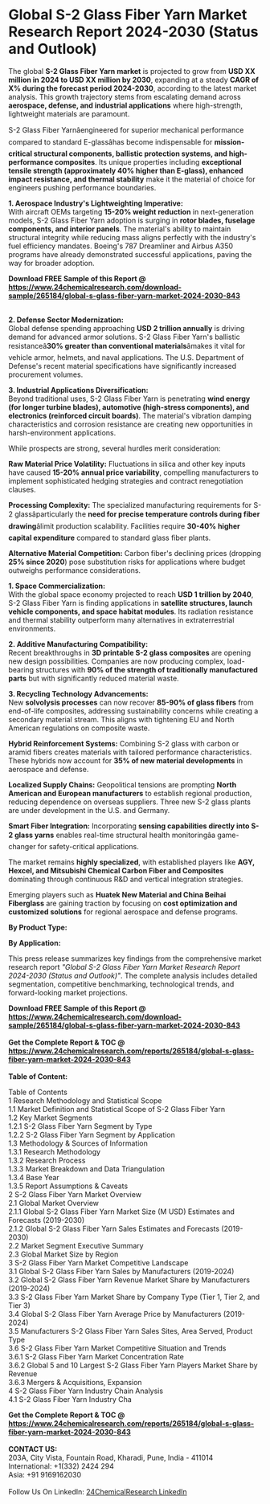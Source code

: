 <h1>Global S-2 Glass Fiber Yarn Market Research Report 2024-2030 (Status and Outlook)</h1><p>The global <strong>S-2 Glass Fiber Yarn market</strong> is projected to grow from <strong>USD XX million in 2024 to USD XX million by 2030</strong>, expanding at a steady <strong>CAGR of X% during the forecast period 2024-2030</strong>, according to the latest market analysis. This growth trajectory stems from escalating demand across <strong>aerospace, defense, and industrial applications</strong> where high-strength, lightweight materials are paramount.</p><p>S-2 Glass Fiber Yarnâengineered for superior mechanical performance compared to standard E-glassâhas become indispensable for <strong>mission-critical structural components, ballistic protection systems, and high-performance composites</strong>. Its unique properties including <strong>exceptional tensile strength (approximately 40% higher than E-glass), enhanced impact resistance, and thermal stability</strong> make it the material of choice for engineers pushing performance boundaries.</p><p><strong>1. Aerospace Industry's Lightweighting Imperative:</strong><br>
With aircraft OEMs targeting <strong>15-20% weight reduction</strong> in next-generation models, S-2 Glass Fiber Yarn adoption is surging in <strong>rotor blades, fuselage components, and interior panels</strong>. The material's ability to maintain structural integrity while reducing mass aligns perfectly with the industry's fuel efficiency mandates. Boeing's 787 Dreamliner and Airbus A350 programs have already demonstrated successful applications, paving the way for broader adoption.</p><div><b>Download FREE Sample of this Report @ 
            <a href="https://www.24chemicalresearch.com/download-sample/265184/global-s-glass-fiber-yarn-market-2024-2030-843">
            https://www.24chemicalresearch.com/download-sample/265184/global-s-glass-fiber-yarn-market-2024-2030-843</a></b></div><br><p><strong>2. Defense Sector Modernization:</strong><br>
Global defense spending approaching <strong>USD 2 trillion annually</strong> is driving demand for advanced armor solutions. S-2 Glass Fiber Yarn's ballistic resistanceâ<strong>30% greater than conventional materials</strong>âmakes it vital for vehicle armor, helmets, and naval applications. The U.S. Department of Defense's recent material specifications have significantly increased procurement volumes.</p><p><strong>3. Industrial Applications Diversification:</strong><br>
Beyond traditional uses, S-2 Glass Fiber Yarn is penetrating <strong>wind energy (for longer turbine blades), automotive (high-stress components), and electronics (reinforced circuit boards)</strong>. The material's vibration damping characteristics and corrosion resistance are creating new opportunities in harsh-environment applications.</p><p>While prospects are strong, several hurdles merit consideration:</p><p><strong>Raw Material Price Volatility:</strong> Fluctuations in silica and other key inputs have caused <strong>15-20% annual price variability</strong>, compelling manufacturers to implement sophisticated hedging strategies and contract renegotiation clauses.</p><p><strong>Processing Complexity:</strong> The specialized manufacturing requirements for S-2 glassâparticularly the <strong>need for precise temperature controls during fiber drawing</strong>âlimit production scalability. Facilities require <strong>30-40% higher capital expenditure</strong> compared to standard glass fiber plants.</p><p><strong>Alternative Material Competition:</strong> Carbon fiber's declining prices (dropping <strong>25% since 2020</strong>) pose substitution risks for applications where budget outweighs performance considerations.</p><p><strong>1. Space Commercialization:</strong><br>
With the global space economy projected to reach <strong>USD 1 trillion by 2040</strong>, S-2 Glass Fiber Yarn is finding applications in <strong>satellite structures, launch vehicle components, and space habitat modules</strong>. Its radiation resistance and thermal stability outperform many alternatives in extraterrestrial environments.</p><p><strong>2. Additive Manufacturing Compatibility:</strong><br>
Recent breakthroughs in <strong>3D printable S-2 glass composites</strong> are opening new design possibilities. Companies are now producing complex, load-bearing structures with <strong>90% of the strength of traditionally manufactured parts</strong> but with significantly reduced material waste.</p><p><strong>3. Recycling Technology Advancements:</strong><br>
New <strong>solvolysis processes</strong> can now recover <strong>85-90% of glass fibers</strong> from end-of-life composites, addressing sustainability concerns while creating a secondary material stream. This aligns with tightening EU and North American regulations on composite waste.</p><p><strong>Hybrid Reinforcement Systems:</strong> Combining S-2 glass with carbon or aramid fibers creates materials with tailored performance characteristics. These hybrids now account for <strong>35% of new material developments</strong> in aerospace and defense.</p><p><strong>Localized Supply Chains:</strong> Geopolitical tensions are prompting <strong>North American and European manufacturers</strong> to establish regional production, reducing dependence on overseas suppliers. Three new S-2 glass plants are under development in the U.S. and Germany.</p><p><strong>Smart Fiber Integration:</strong> Incorporating <strong>sensing capabilities directly into S-2 glass yarns</strong> enables real-time structural health monitoringâa game-changer for safety-critical applications.</p><p>The market remains <strong>highly specialized</strong>, with established players like <strong>AGY, Hexcel, and Mitsubishi Chemical Carbon Fiber and Composites</strong> dominating through continuous R&amp;D and vertical integration strategies.</p><p>Emerging players such as <strong>Huatek New Material and China Beihai Fiberglass</strong> are gaining traction by focusing on <strong>cost optimization and customized solutions</strong> for regional aerospace and defense programs.</p><p><strong>By Product Type:</strong></p><p><strong>By Application:</strong></p><p>This press release summarizes key findings from the comprehensive market research report <em>"Global S-2 Glass Fiber Yarn Market Research Report 2024-2030 (Status and Outlook)"</em>. The complete analysis includes detailed segmentation, competitive benchmarking, technological trends, and forward-looking market projections.</p><div><b>Download FREE Sample of this Report @ 
            <a href="https://www.24chemicalresearch.com/download-sample/265184/global-s-glass-fiber-yarn-market-2024-2030-843">
            https://www.24chemicalresearch.com/download-sample/265184/global-s-glass-fiber-yarn-market-2024-2030-843</a></b></div><br><div><b>Get the Complete Report & TOC @ 
            <a href="https://www.24chemicalresearch.com/reports/265184/global-s-glass-fiber-yarn-market-2024-2030-843">
            https://www.24chemicalresearch.com/reports/265184/global-s-glass-fiber-yarn-market-2024-2030-843</a></b></div><br>
            <b>Table of Content:</b><p>Table of Contents<br />
1 Research Methodology and Statistical Scope<br />
1.1 Market Definition and Statistical Scope of S-2 Glass Fiber Yarn<br />
1.2 Key Market Segments<br />
1.2.1 S-2 Glass Fiber Yarn Segment by Type<br />
1.2.2 S-2 Glass Fiber Yarn Segment by Application<br />
1.3 Methodology & Sources of Information<br />
1.3.1 Research Methodology<br />
1.3.2 Research Process<br />
1.3.3 Market Breakdown and Data Triangulation<br />
1.3.4 Base Year<br />
1.3.5 Report Assumptions & Caveats<br />
2 S-2 Glass Fiber Yarn Market Overview<br />
2.1 Global Market Overview<br />
2.1.1 Global S-2 Glass Fiber Yarn Market Size (M USD) Estimates and Forecasts (2019-2030)<br />
2.1.2 Global S-2 Glass Fiber Yarn Sales Estimates and Forecasts (2019-2030)<br />
2.2 Market Segment Executive Summary<br />
2.3 Global Market Size by Region<br />
3 S-2 Glass Fiber Yarn Market Competitive Landscape<br />
3.1 Global S-2 Glass Fiber Yarn Sales by Manufacturers (2019-2024)<br />
3.2 Global S-2 Glass Fiber Yarn Revenue Market Share by Manufacturers (2019-2024)<br />
3.3 S-2 Glass Fiber Yarn Market Share by Company Type (Tier 1, Tier 2, and Tier 3)<br />
3.4 Global S-2 Glass Fiber Yarn Average Price by Manufacturers (2019-2024)<br />
3.5 Manufacturers S-2 Glass Fiber Yarn Sales Sites, Area Served, Product Type<br />
3.6 S-2 Glass Fiber Yarn Market Competitive Situation and Trends<br />
3.6.1 S-2 Glass Fiber Yarn Market Concentration Rate<br />
3.6.2 Global 5 and 10 Largest S-2 Glass Fiber Yarn Players Market Share by Revenue<br />
3.6.3 Mergers & Acquisitions, Expansion<br />
4 S-2 Glass Fiber Yarn Industry Chain Analysis<br />
4.1 S-2 Glass Fiber Yarn Industry Cha</p><div><b>Get the Complete Report & TOC @ 
            <a href="https://www.24chemicalresearch.com/reports/265184/global-s-glass-fiber-yarn-market-2024-2030-843">
            https://www.24chemicalresearch.com/reports/265184/global-s-glass-fiber-yarn-market-2024-2030-843</a></b></div><br><b>CONTACT US:</b><br>
            203A, City Vista, Fountain Road, Kharadi, Pune, India - 411014<br>
            International: +1(332) 2424 294<br>
            Asia: +91 9169162030 <br><br>
            Follow Us On LinkedIn: <a href="https://www.linkedin.com/company/24chemicalresearch/">24ChemicalResearch LinkedIn</a>